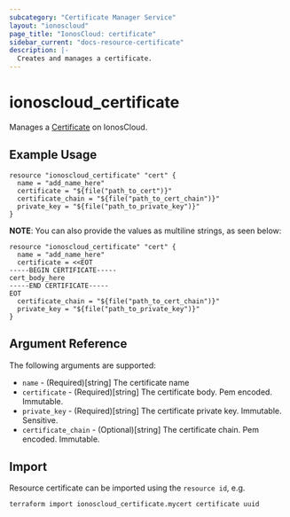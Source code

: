 ```yaml
---
subcategory: "Certificate Manager Service"
layout: "ionoscloud"
page_title: "IonosCloud: certificate"
sidebar_current: "docs-resource-certificate"
description: |-
  Creates and manages a certificate.
---
```


# ionoscloud_certificate

Manages a [Certificate](https://docs.ionos.com/cloud/network-services/certificate-manager) on IonosCloud.

## Example Usage

```hcl
resource "ionoscloud_certificate" "cert" {
  name = "add_name_here"
  certificate = "${file("path_to_cert")}"
  certificate_chain = "${file("path_to_cert_chain")}"
  private_key = "${file("path_to_private_key")}"
}
```

**NOTE**: You can also provide the values as multiline strings, as seen below:

```hcl
resource "ionoscloud_certificate" "cert" {
  name = "add_name_here"
  certificate = <<EOT
-----BEGIN CERTIFICATE-----
cert_body_here
-----END CERTIFICATE-----
EOT
  certificate_chain = "${file("path_to_cert_chain")}"
  private_key = "${file("path_to_private_key")}"
}
```

## Argument Reference

The following arguments are supported:

* `name` - (Required)[string] The certificate name
* `certificate` - (Required)[string] The certificate body. Pem encoded. Immutable.
* `private_key` - (Required)[string] The certificate private key. Immutable. Sensitive.
* `certificate_chain` - (Optional)[string] The certificate chain. Pem encoded. Immutable.

## Import

Resource certificate can be imported using the `resource id`, e.g.

```shell
terraform import ionoscloud_certificate.mycert certificate uuid
```

